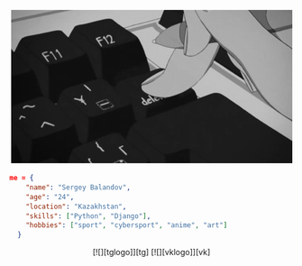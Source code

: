 <p align="center">
  <img src="https://github.com/TheXtreme30/TheXtreme30/blob/main/media/delete.gif" />
</p> 

```json
me = {
    "name": "Sergey Balandov",
    "age": "24",
    "location": "Kazakhstan",
    "skills": ["Python", "Django"],
    "hobbies": ["sport", "cybersport", "anime", "art"]
  }
```

<div align="center">
  [![][tglogo]][tg]  [![][vklogo]][vk]
</div>


[tg]: https://t.me/TheXtreme30
[tglogo]: https://github.com/TheXtreme30/TheXtreme30/blob/main/media/telegram-logo-32px.ico "telegram"
[vk]: https://vk.com/thextreme30
[vklogo]: https://github.com/TheXtreme30/TheXtreme30/blob/main/media/vk-logo.png "vkontakte"
